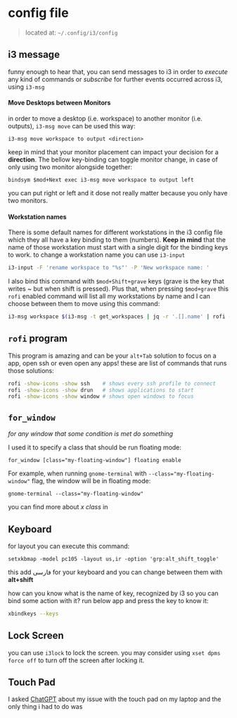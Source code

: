 # config file
> located at: `~/.config/i3/config`

## i3 message
funny enough to hear that, you can send messages to i3 in order to *execute* any kind of commands or *subscribe* for further events occurred across i3, using `i3-msg`

#### Move Desktops between Monitors
in order to move a desktop (i.e. workspace) to another monitor (i.e. outputs), `i3-msg move` can be used this way:
```
i3-msg move workspace to output <direction>
```
keep in mind that your monitor placement can impact your decision for a **direction**. The bellow key-binding can toggle monitor change, in case of only using two monitor alongside together: 
```
bindsym $mod+Next exec i3-msg move workspace to output left
```
you can put right or left and it dose not really matter because you only have two monitors. 
#### Workstation names
There is some default names for different workstations in the i3 config file which they all have a key binding to them (numbers). **Keep in mind** that the name of those workstation must start with a single digit for the binding keys to work. to change a workstation name you can use `i3-input` 
``` bash
i3-input -F 'rename workspace to "%s"' -P 'New workspace name: '
```
I also bind this command with `$mod+Shift+grave` keys (grave is the key that writes ~ but when shift is pressed). Plus that, when pressing `$mod+grave` this `rofi` enabled command will list all my workstations by name and I can choose between them to move using this command:
``` bash
i3-msg workspace $(i3-msg -t get_workspaces | jq -r '.[].name' | rofi -dmenu -p "Go to workspace")
```
## `rofi` program
This program is amazing and can be your `alt+Tab` solution to focus on a app, open ssh or even open any apps! these are list of commands that runs those solutions:
```bash
rofi -show-icons -show ssh    # shows every ssh profile to connect
rofi -show-icons -show drun   # shows applications to start
rofi -show-icons -show window # shows open windows to focus
```
## `for_window`
*for any window that some condition is met do something*

I used it to specify a class that should be run floating mode:
``` config-i3
for_window [class="my-floating-window"] floating enable
```
For example, when running `gnome-terminal` with `--class="my-floating-window"` flag, the window will be in floating mode:
``` shell
gnome-terminal --class="my-floating-window"
```
you can find more about *x class* in
## Keyboard 

for layout you can execute this command:
``` shell
setxkbmap -model pc105 -layout us,ir -option 'grp:alt_shift_toggle'
```
this add فارسی for your keyboard and you can change between them with **alt+shift**

how can you know what is the name of key, recognized by i3 so you can bind some action with it? run below app and press the key to know it:
``` bash
xbindkeys --keys
```
## Lock Screen
you can use `i3lock` to lock the screen. you may consider using `xset dpms force off` to turn off the screen after locking it.
## Touch Pad
I asked [ChatGPT](https://chatgpt.com/share/685d006c-6f1c-800b-8ab6-0408e28031f6) about my issue with the touch pad on my laptop and the only thing i had to do was    
